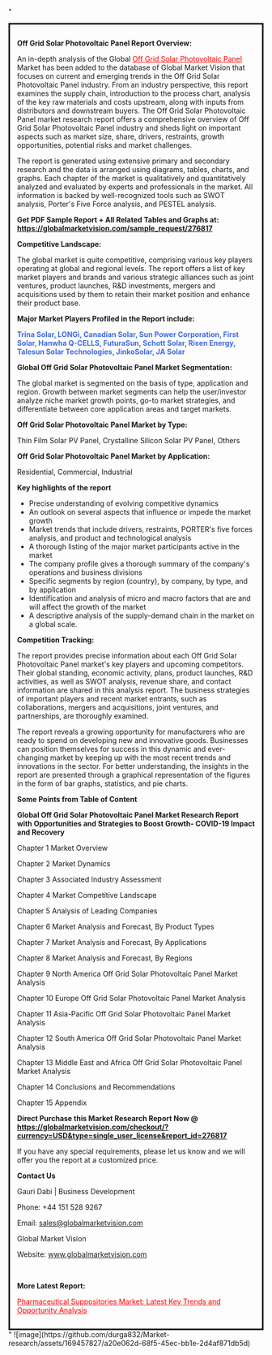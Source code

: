 "<div style='border: 3px solid black; padding: 1em;'>

<strong>Off Grid Solar Photovoltaic Panel Report Overview:</strong>

An in-depth analysis of the Global <a style='color: #ff0000;' href='https://globalmarketvision.com/reports/global-off-grid-solar-photovoltaic-panel-market/276817'>Off Grid Solar Photovoltaic Panel</a> Market has been added to the database of Global Market Vision that focuses on current and emerging trends in the Off Grid Solar Photovoltaic Panel industry. From an industry perspective, this report examines the supply chain, introduction to the process chart, analysis of the key raw materials and costs upstream, along with inputs from distributors and downstream buyers. The Off Grid Solar Photovoltaic Panel market research report offers a comprehensive overview of Off Grid Solar Photovoltaic Panel industry and sheds light on important aspects such as market size, share, drivers, restraints, growth opportunities, potential risks and market challenges.

The report is generated using extensive primary and secondary research and the data is arranged using diagrams, tables, charts, and graphs. Each chapter of the market is qualitatively and quantitatively analyzed and evaluated by experts and professionals in the market. All information is backed by well-recognized tools such as SWOT analysis, Porter's Five Force analysis, and PESTEL analysis.

<strong>Get PDF Sample Report + All Related Tables and Graphs at</strong><strong>:</strong><strong> <a style='color: #ff0000;' href='https://globalmarketvision.com/sample_request/276817?utm_source=linkedinPulse&utm_medium=SN&utm_campaign=SN'><strong>https://globalmarketvision.com/sample_request/276817</strong></a></strong>

<strong>Competitive Landscape:</strong>

The global market is quite competitive, comprising various key players operating at global and regional levels. The report offers a list of key market players and brands and various strategic alliances such as joint ventures, product launches, R&amp;D investments, mergers and acquisitions used by them to retain their market position and enhance their product base.

<strong>Major Market Players Profiled in the Report include:</strong>

<strong style='color: #4169e1;'>Trina Solar, LONGi, Canadian Solar, Sun Power Corporation, First Solar, Hanwha Q-CELLS, FuturaSun, Schott Solar, Risen Energy, Talesun Solar Technologies, JinkoSolar, JA Solar</strong>

<strong>Global Off Grid Solar Photovoltaic Panel Market Segmentation:</strong>

The global market is segmented on the basis of type, application and region. Growth between market segments can help the user/investor analyze niche market growth points, go-to market strategies, and differentiate between core application areas and target markets.

<strong>Off Grid Solar Photovoltaic Panel Market by Type</strong><strong>:</strong>

Thin Film Solar PV Panel, Crystalline Silicon Solar PV Panel, Others

<strong>Off Grid Solar Photovoltaic Panel Market by</strong><strong> Application:</strong>

Residential, Commercial, Industrial

<strong>Key highlights of the report</strong>
<ul>
  <li>Precise understanding of evolving competitive dynamics</li>
  <li>An outlook on several aspects that influence or impede the market growth</li>
  <li>Market trends that include drivers, restraints, PORTER's five forces analysis, and product and technological analysis</li>
  <li>A thorough listing of the major market participants active in the market</li>
  <li>The company profile gives a thorough summary of the company's operations and business divisions</li>
  <li>Specific segments by region (country), by company, by type, and by application</li>
  <li>Identification and analysis of micro and macro factors that are and will affect the growth of the market</li>
  <li>A descriptive analysis of the supply-demand chain in the market on a global scale.</li>
</ul>
<strong>Competition Tracking:</strong>

The report provides precise information about each Off Grid Solar Photovoltaic Panel market's key players and upcoming competitors. Their global standing, economic activity, plans, product launches, R&amp;D activities, as well as SWOT analysis, revenue share, and contact information are shared in this analysis report. The business strategies of important players and recent market entrants, such as collaborations, mergers and acquisitions, joint ventures, and partnerships, are thoroughly examined.

The report reveals a growing opportunity for manufacturers who are ready to spend on developing new and innovative goods. Businesses can position themselves for success in this dynamic and ever-changing market by keeping up with the most recent trends and innovations in the sector. For better understanding, the insights in the report are presented through a graphical representation of the figures in the form of bar graphs, statistics, and pie charts.

<strong>Some Points from Table of Content</strong>

<strong>Global Off Grid Solar Photovoltaic Panel Market Research Report with Opportunities and Strategies to Boost Growth- COVID-19 Impact and Recovery</strong>

Chapter 1 Market Overview

Chapter 2 Market Dynamics

Chapter 3 Associated Industry Assessment

Chapter 4 Market Competitive Landscape

Chapter 5 Analysis of Leading Companies

Chapter 6 Market Analysis and Forecast, By Product Types

Chapter 7 Market Analysis and Forecast, By Applications

Chapter 8 Market Analysis and Forecast, By Regions

Chapter 9 North America Off Grid Solar Photovoltaic Panel Market Analysis

Chapter 10 Europe Off Grid Solar Photovoltaic Panel Market Analysis

Chapter 11 Asia-Pacific Off Grid Solar Photovoltaic Panel Market Analysis

Chapter 12 South America Off Grid Solar Photovoltaic Panel Market Analysis

Chapter 13 Middle East and Africa Off Grid Solar Photovoltaic Panel Market Analysis

Chapter 14 Conclusions and Recommendations

Chapter 15 Appendix

<strong>Direct Purchase this Market Research Report Now @ <a style='color: #ff0000;' href='https://globalmarketvision.com/checkout/?currency=USD&type=single_user_license&report_id=276817?utm_source=linkedinPulse&utm_medium=SN&utm_campaign=SN'><strong>https://globalmarketvision.com/checkout/?currency=USD&type=single_user_license&report_id=276817</strong></a></strong>

If you have any special requirements, please let us know and we will offer you the report at a customized price.
<p id='ember58' class='ember-view reader-content-blocks__paragraph'><strong>Contact Us</strong></p>
<p id='ember59' class='ember-view reader-content-blocks__paragraph'>Gauri Dabi | Business Development</p>
<p id='ember60' class='ember-view reader-content-blocks__paragraph'>Phone: +44 151 528 9267</p>
Email: <a href='mailto:sales@globalmarketvision.com'>sales@globalmarketvision.com</a>

Global Market Vision

Website: <a href='http://www.globalmarketvision.com/'>www.globalmarketvision.com</a>

&nbsp;

<strong>More Latest Report:</strong>

<a style='color: #ff0000;' href='https://www.linkedin.com/pulse/pharmaceutical-suppositories-market-latest-0f98f'>Pharmaceutical Suppositories Market: Latest Key Trends and Opportunity Analysis</a>

</div>"
![image](https://github.com/durga832/Market-research/assets/169457827/a20e062d-68f5-45ec-bb1e-2d4af871db5d)
